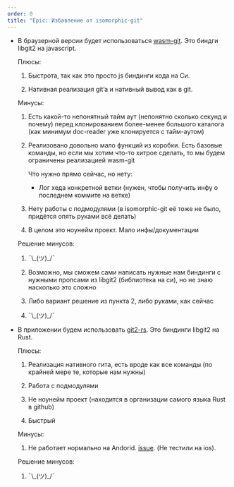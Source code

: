```yaml
---
order: 0
title: "Epic: Избавление от isomorphic-git"
---
```


-  В браузерной версии будет использоваться [wasm-git](https://github.com/petersalomonsen/wasm-git). Это биндги libgit2 на javascript.

   Плюсы:

   1. Быстрота, так как это просто js биндинги кода на Си.

   2. Нативная реализация git’a и нативный вывод как в git.

   Минусы:

   1. Есть какой-то непонятный тайм аут (непонятно сколько секунд и почему) перед клонированием более-менее большого каталога (как минимум doc-reader уже клонируется с тайм-аутом)

   2. Реализовано довольно мало функций из коробки. Есть базовые команды, но если мы хотим что-то хитрое сделать, то мы будем ограничены реализацией wasm-git

      Что нужно прямо сейчас, но нету:

      -  Лог хеда конкретной ветки (нужен, чтобы получить инфу о последнем коммите на ветке)

   3. Нету работы с подмодулями (в isomorphic-git её тоже не было, придётся опять руками всё делать)

   4. В целом это ноунейм проект. Мало инфы/документации

   Решение минусов:

   1. ¯\\\_(ツ)\_/¯

   2. Возможно, мы сможем сами написать нужные нам биндинги с нужными пропсами из libgit2 (библиотека на си), но не знаю насколько это сложно

   3. Либо вариант решение из пункта 2, либо руками, как сейчас

   4. ¯\\\_(ツ)\_/¯

-  В приложении будем использовать [git2-rs](https://github.com/rust-lang/git2-rs). Это биндинги libgit2 на Rust.

   Плюсы:

   1. Реализация нативного гита, есть вроде как все команды (по крайней мере те, которые нам нужны)

   2. Работа с подмодулями

   3. Не ноунейм проект (находится в организации самого языка Rust в github)

   4. Быстрый

   Минусы:

   1. Не работает нормально на Andorid. [issue](<https://github.com/rust-lang/git2-rs/issues/920>). (Не тестили на ios).

   Решение минусов:

   1. ¯\\\_(ツ)\_/¯